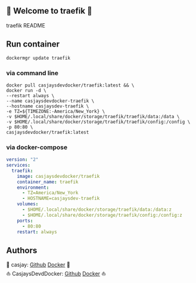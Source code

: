 ## 👋 Welcome to traefik 🚀  

traefik README  
  
  
## Run container

```shell
dockermgr update traefik
```

### via command line

```shell
docker pull casjaysdevdocker/traefik:latest && \
docker run -d \
--restart always \
--name casjaysdevdocker-traefik \
--hostname casjaysdev-traefik \
-e TZ=${TIMEZONE:-America/New_York} \
-v $HOME/.local/share/docker/storage/traefik/traefik/data:/data \
-v $HOME/.local/share/docker/storage/traefik/traefik/config:/config \
-p 80:80 \
casjaysdevdocker/traefik:latest
```

### via docker-compose

```yaml
version: "2"
services:
  traefik:
    image: casjaysdevdocker/traefik
    container_name: traefik
    environment:
      - TZ=America/New_York
      - HOSTNAME=casjaysdev-traefik
    volumes:
      - $HOME/.local/share/docker/storage/traefik/data:/data:z
      - $HOME/.local/share/docker/storage/traefik/config:/config:z
    ports:
      - 80:80
    restart: always
```

## Authors  

🤖 casjay: [Github](https://github.com/casjay) [Docker](https://hub.docker.com/r/casjay) 🤖  
⛵ CasjaysDevdDocker: [Github](https://github.com/casjaysdev) [Docker](https://hub.docker.com/r/casjaysdevdocker) ⛵  
